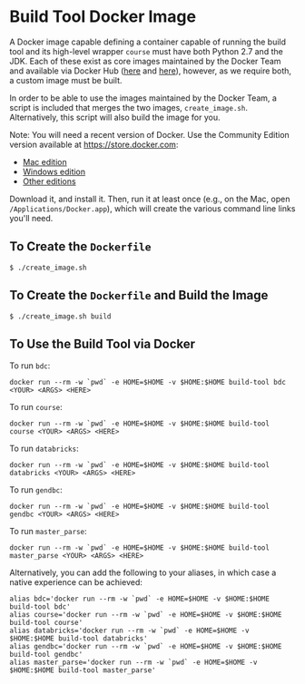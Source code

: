 # Build Tool Docker Image

A Docker image capable defining a container capable of running the build tool and its high-level wrapper `course` must have both Python 2.7 and the JDK. Each of these exist as core images maintained by the Docker Team and available via Docker Hub ([here](https://hub.docker.com/_/python/) and [here](https://hub.docker.com/_/openjdk/)), however, as we require both, a custom image must be built.

In order to be able to use the images maintained by the Docker Team, a script
is included that merges the two images, `create_image.sh`. Alternatively, this
script will also build the image for you.

Note: You will need a recent version of Docker. Use the Community Edition
version available at <https://store.docker.com>:

* [Mac edition](https://store.docker.com/editions/community/docker-ce-desktop-mac)
* [Windows edition](https://store.docker.com/editions/community/docker-ce-desktop-windows)
* [Other editions](https://store.docker.com/search?offering=community&type=edition)

Download it, and install it. Then, run it at least once (e.g., on the Mac,
open `/Applications/Docker.app`), which will create the various command line
links you'll need.

## To Create the `Dockerfile`

```
$ ./create_image.sh
```

## To Create the `Dockerfile` and Build the Image

```
$ ./create_image.sh build
```

## To Use the Build Tool via Docker

To run `bdc`:

```
docker run --rm -w `pwd` -e HOME=$HOME -v $HOME:$HOME build-tool bdc <YOUR> <ARGS> <HERE>
```

To run `course`:

```
docker run --rm -w `pwd` -e HOME=$HOME -v $HOME:$HOME build-tool course <YOUR> <ARGS> <HERE>
```

To run `databricks`:

```
docker run --rm -w `pwd` -e HOME=$HOME -v $HOME:$HOME build-tool databricks <YOUR> <ARGS> <HERE>
```

To run `gendbc`:

```
docker run --rm -w `pwd` -e HOME=$HOME -v $HOME:$HOME build-tool gendbc <YOUR> <ARGS> <HERE>
```

To run `master_parse`:

```
docker run --rm -w `pwd` -e HOME=$HOME -v $HOME:$HOME build-tool master_parse <YOUR> <ARGS> <HERE>
```

Alternatively, you can add the following to your aliases, in which case a native experience can be achieved:

```
alias bdc='docker run --rm -w `pwd` -e HOME=$HOME -v $HOME:$HOME build-tool bdc'
alias course='docker run --rm -w `pwd` -e HOME=$HOME -v $HOME:$HOME build-tool course'
alias databricks='docker run --rm -w `pwd` -e HOME=$HOME -v $HOME:$HOME build-tool databricks'
alias gendbc='docker run --rm -w `pwd` -e HOME=$HOME -v $HOME:$HOME build-tool gendbc'
alias master_parse='docker run --rm -w `pwd` -e HOME=$HOME -v $HOME:$HOME build-tool master_parse'
```
